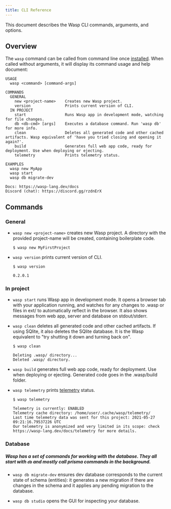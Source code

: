 ```yaml
---
title: CLI Reference
---
```

This document describes the Wasp CLI commands, arguments, and options.

## Overview

The `wasp` command can be called from command line once [installed](https://wasp-lang.dev/docs/#2-installation). 
When called without arguments, it will display its command usage and help document:

```
USAGE
  wasp <command> [command-args]

COMMANDS
  GENERAL
    new <project-name>    Creates new Wasp project.
    version               Prints current version of CLI.
  IN PROJECT
    start                 Runs Wasp app in development mode, watching for file changes.
    db <db-cmd> [args]    Executes a database command. Run 'wasp db' for more info.
    clean                 Deletes all generated code and other cached artifacts. Wasp equivalent of 'have you tried closing and opening it again?'.
    build                 Generates full web app code, ready for deployment. Use when deploying or ejecting.
    telemetry             Prints telemetry status.

EXAMPLES
  wasp new MyApp
  wasp start
  wasp db migrate-dev

Docs: https://wasp-lang.dev/docs
Discord (chat): https://discord.gg/rzdnErX

```

## Commands
### General
 - `wasp new <project-name>` creates new Wasp project. A directory with the provided project-name will be created, containing boilerplate code.
 
   ```
   $ wasp new MyFirstProject
   ```
 - `wasp version` prints current version of CLI.
 
   ```
   $ wasp version
   
   0.2.0.1
   ``` 
   
### In project
 - `wasp start` runs Wasp app in development mode. It opens a browser tab with your application running, and watches for any changes to .wasp or files in ext/ to automatically reflect in the browser. It also shows messages from web app, server and database on stdout/stderr.
 
 - `wasp clean` deletes all generated code and other cached artifacts. If using SQlite, it also deletes the SQlite database. It is the Wasp equivalent to "try shutting it down and turning back on".
  
   ```
   $ wasp clean
   
   Deleting .wasp/ directory...
   Deleted .wasp/ directory.
   ```
 
 - `wasp build` generates full web app code, ready for deployment. Use when deploying or ejecting. Generated code goes in the .wasp/build folder.
  
 - `wasp telemetry` prints [telemetry](https://wasp-lang.dev/docs/telemetry) status.
   
   ```
   $ wasp telemetry 
   
   Telemetry is currently: ENABLED
   Telemetry cache directory: /home/user/.cache/wasp/telemetry/
   Last time telemetry data was sent for this project: 2021-05-27 09:21:16.79537226 UTC
   Our telemetry is anonymized and very limited in its scope: check https://wasp-lang.dev/docs/telemetry for more details.

   ```
   
### Database 
##### Wasp has a set of commands for working with the database. They all start with `db` and mostly call prisma commands in the background.

 - `wasp db migrate-dev` ensures dev database corresponds to the current state of schema (entities): it generates a new migration if there are changes in the schema and it applies any pending migration to the database.
   
 - `wasp db studio` opens the GUI for inspecting your database.

